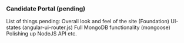 ### Candidate Portal (pending)

List of things pending:
    Overall look and feel of the site (Foundation)
    UI-states (angular-ui-router.js)
    Full MongoDB functionality (mongoose)
    Polishing up NodeJS API
    etc.

    